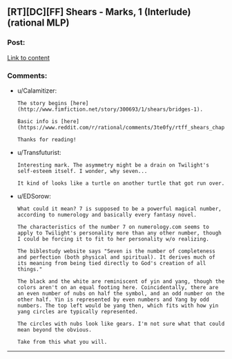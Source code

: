 ## [RT][DC][FF] Shears - Marks, 1 (Interlude) (rational MLP)

### Post:

[Link to content](http://www.fimfiction.net/story/300693/13/shears/marks-1-interlude)

### Comments:

- u/Calamitizer:
  ```
  The story begins [here](http://www.fimfiction.net/story/300693/1/shears/bridges-1).

  Basic info is [here](https://www.reddit.com/r/rational/comments/3te0fy/rtff_shears_chapter_1_rmlp/cx5d65r).

  Thanks for reading!
  ```

- u/Transfuturist:
  ```
  Interesting mark. The asymmetry might be a drain on Twilight's self-esteem itself. I wonder, why seven...

  It kind of looks like a turtle on another turtle that got run over.
  ```

- u/EDSorow:
  ```
  What could it mean? 7 is supposed to be a powerful magical number, according to numerology and basically every fantasy novel. 

  The characteristics of the number 7 on numerology.com seems to apply to Twilight's personality more than any other number, though I could be forcing it to fit to her personality w/o realizing. 

  The biblestudy website says "Seven is the number of completeness and perfection (both physical and spiritual). It derives much of its meaning from being tied directly to God's creation of all things."

  The black and the white are reminiscent of yin and yang, though the colors aren't on an equal footing here. Coincidentally, there are an even number of nubs on half the symbol, and an odd number on the other half. Yin is represented by even numbers and Yang by odd numbers. The top left would be yang then, which fits with how yin yang circles are typically represented.

  The circles with nubs look like gears. I'm not sure what that could mean beyond the obvious. 

  Take from this what you will.
  ```

---

